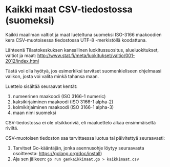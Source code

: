 Kaikki maat CSV-tiedostossa (suomeksi)
======================================

Kaikki maailman valtiot ja maat lueteltuna suomeksi ISO-3166
maakoodien kera CSV-muotoisessa tiedostossa UTF-8 -merkistöllä
koodattuna.

Lähteenä Tilastokeskuksen kansallinen luokitussuositus, alueluokitukset,
valtiot ja maat: http://www.stat.fi/meta/luokitukset/valtio/001-2012/index.html

Tästä voi olla hyötyä, jos esimerkiksi tarvitset suomenkieliseen
ohjelmaasi valikon, josta voi valita minkä tahansa maan.

Luettelo sisältää seuraavat kentät:
1. numeerinen maakoodi (ISO 3166-1 numeric)
2. kaksikirjaiminen maakoodi (ISO 3166-1 alpha-2)
3. kolmikirjaiminen maakoodi (ISO 3166-1 alpha-3)
4. maan nimi suomeksi

CSV-tiedostossa ei ole otsikkoriviä, eli maaluettelo alkaa ensimmäiseltä
riviltä.

CSV-muotoisen tiedoston saa tarvittaessa luotua tai päivitettyä seuraavasti:
1. Tarvitset Go-kääntäjän, jonka asennusohje löytyy seuraavasta
   osoitteesta: https://golang.org/doc/install)
2. Aja sen jälkeen: `go run genkaikkimaat.go > kaikkimaat.csv`

